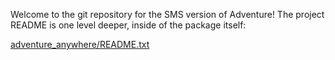 Welcome to the git repository for the SMS version of Adventure! The project README is one level deeper, inside of the package itself:

[adventure_anywhere/README.txt](adventure_anywhere/README.txt)
